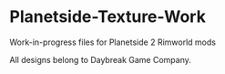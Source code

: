 # Planetside-Texture-Work
Work-in-progress files for Planetside 2 Rimworld mods

All designs belong to Daybreak Game Company. 
